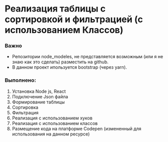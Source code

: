 # Реализация таблицы с сортировкой и фильтрацией (с использованием Классов)

### Важно
- Репозитории node_modeles, не представляется возможным (или я не знаю как это сделать) разместить на github.
- В данном проект ипользуется bootstrap (через yarn).

### Выполнено:
1) Установка Node js, React
2) Подключение Json файла
3) Формирование таблицы
4) Сортировка
5) Фильтрация
6) Реализация с использованием хуков
7) Реализация с использованием классов
8) Размещение кода на платформе Codepen (измененный для использования на данном ресурсе)
